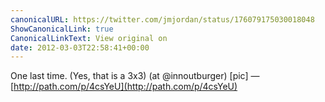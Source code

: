 ```yaml
---
canonicalURL: https://twitter.com/jmjordan/status/176079175030018048
ShowCanonicalLink: true
CanonicalLinkText: View original on
date: 2012-03-03T22:58:41+00:00
---
```

One last time. (Yes, that is a 3x3) (at @innoutburger) [pic] — [http://path.com/p/4csYeU](http://path.com/p/4csYeU)